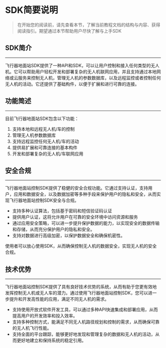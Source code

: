 # SDK简要说明

> 在开始您的阅读前，请先查看本节，了解当前教程文档的结构与内容、获得阅读指引。期望通过本节帮助用户尽快了解与上手SDK
> 

## SDK简介
---
飞行器地面站SDK提供了一种API和SDK，可以让用户控制和接入任何类型的无人机。它可以帮助用户轻松开发和部署复杂的无人机联网应用，并且支持通过本地网络或云服务来控制无人机，管理无人机的参数数据库，以及远程监控或者控制任何无人机的活动。它还提供了基础构件，以便于扩展和进行可靠的连接。

## 功能简述
---
目前飞行器地面站SDK包含以下功能： 

1. 支持本地和远程无人机/车的控制
2. 管理无人机参数数据库
3. 支持远程监控任何无人机/车的活动
4. 提供易扩展和可靠连接的基本构件
5. 开发和部署复杂的无人机/车联网应用

## 安全合规
---
飞行器地面站控制SDK提供了稳健的安全合规功能。它通过支持认证，支持用户，应用和数据安全，以及数据加密等多种手段来保护用户的隐私和安全，从而实现飞行器地面站控制SDK安全与合规。 

- 支持多种认证算法，包括基于密码和短信验证码认证
- 提供用户认证，这将允许用户在可靠的安全环境中访问资源和服务
- 通过应用安全策略，可以进一步提升保护数据的能力，以实现安全的数据传输和存储，从而充分保护用户的隐私和安全。
- 支持对数据进行高级加密，以保护数据安全和确保机密性。

使用者可以放心使用SDK，从而确保控制无人机的数据安全，实现无人机的安全合规。

## 技术优势
---
飞行器地面站控制SDK提供了具有良好技术优势的系统，从而有助于您更有效地发挥控制无人机或无人车的潜力。通过使用飞行器地面站控制SDK，您可以进一步提升和开发高性能的应用，满足不同无人机的需求。

- 支持使用开放式软件开发工具，可以通过多种API快速集成和部署应用，从而提高用户的开发效率和投入效率。
- 支持多种控制方式，能满足不同无人机路径规划和控制的需求，从而确保可靠的无人机飞行性能。
- 支持全面的平台跟踪，能够更好地发现和管理复杂的数据和无人机的活动，从而更好地建立和保持系统的稳定引用。